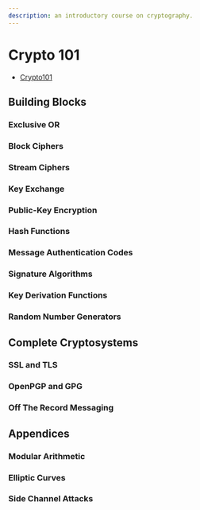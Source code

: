 ```yaml
---
description: an introductory course on cryptography.
---
```


# Crypto 101

- [Crypto101](https://www.crypto101.io/)

## Building Blocks

### Exclusive OR

### Block Ciphers

### Stream Ciphers

### Key Exchange

### Public-Key Encryption

### Hash Functions

### Message Authentication Codes

### Signature Algorithms

### Key Derivation Functions

### Random Number Generators

## Complete Cryptosystems

### SSL and TLS

### OpenPGP and GPG

### Off The Record Messaging

## Appendices

### Modular Arithmetic

### Elliptic Curves

### Side Channel Attacks
